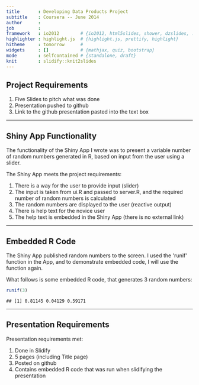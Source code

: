 ```yaml
---
title       : Developing Data Products Project
subtitle    : Coursera -- June 2014
author      : 
job         : 
framework   : io2012        # {io2012, html5slides, shower, dzslides, ...}
highlighter : highlight.js  # {highlight.js, prettify, highlight}
hitheme     : tomorrow      # 
widgets     : []            # {mathjax, quiz, bootstrap}
mode        : selfcontained # {standalone, draft}
knit        : slidify::knit2slides
---
```


## Project Requirements

1. Five Slides to pitch what was done
2. Presentation pushed to github
3. Link to the github presentation pasted into the text box

---

## Shiny App Functionality

The functionality of the Shiny App I wrote was to present a variable number of random numbers generated in R, based on input from the user using a slider.

The Shiny App meets the project requirements:

1. There is a way for the user to provide input (slider)
2. The input is taken from ui.R and passed to server.R, and the required number of random numbers is calculated
3. The random numbers are displayed to the user (reactive output)
4. There is help text for the novice user
5. The help text is embedded in the Shiny App (there is no external link)

---

## Embedded R Code

The Shiny App published random numbers to the screen. I used the 'runif' function in the App, and to demonstrate embedded code, I will use the function again.

What follows is some embedded R code, that generates 3 random numbers:

```r
runif(3)
```

```
## [1] 0.81145 0.04129 0.59171
```

---

## Presentation Requirements

Presentation requirements met:

1. Done in Slidify
2. 5 pages (including Title page)
3. Posted on github
4. Contains embedded R code that was run when slidifying the presentation

